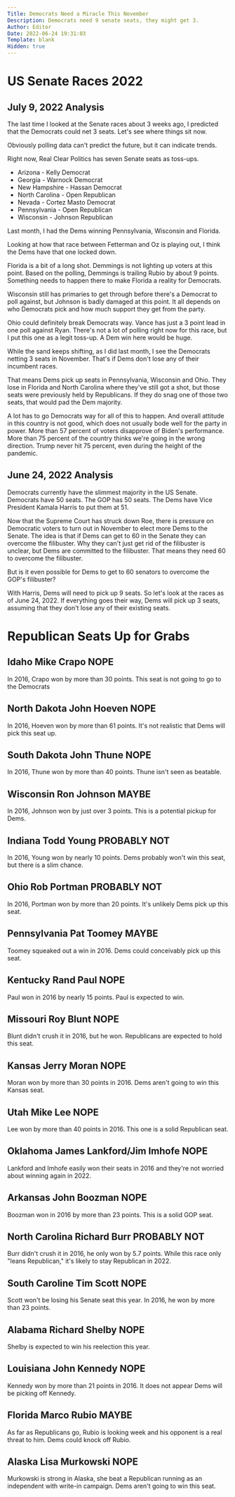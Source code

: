 ```yaml
---
Title: Democrats Need a Miracle This November
Description: Democrats need 9 senate seats, they might get 3.
Author: Editor
Date: 2022-06-24 19:31:03
Template: blank
Hidden: true
---
```

# US Senate Races 2022
## July 9, 2022 Analysis
The last time I looked at the Senate races about 3 weeks ago, I predicted that the Democrats could net 3 seats. Let's see where things sit now.

Obviously polling data can't predict the future, but it can indicate trends.

Right now, Real Clear Politics has seven Senate seats as toss-ups.
 * Arizona - Kelly Democrat
 * Georgia - Warnock Democrat
 * New Hampshire - Hassan Democrat
 * North Carolina - Open Republican
 * Nevada - Cortez Masto Democrat
 * Pennsylvania - Open Republican
 * Wisconsin - Johnson Republican

 Last month, I had the Dems winning Pennsylvania, Wisconsin and Florida. 
 
 Looking at how that race between Fetterman and Oz is playing out, I think the Dems have that one locked down. 
 
 Florida is a bit of a long shot. Demmings is not lighting up voters at this point. Based on the polling, Demmings is trailing Rubio by about 9 points. Something needs to happen there to make Florida a reality for Democrats.

 Wisconsin still has primaries to get through before there's a Democrat to poll against, but Johnson is badly damaged at this point. It all depends on who Democrats pick and how much support they get from the party.

 Ohio could definitely break Democrats way. Vance has just a 3 point lead in one poll against Ryan. There's not a lot of polling right now for this race, but I put this one as a legit toss-up. A Dem win here would be huge.

 While the sand keeps shifting, as I did last month, I see the Democrats netting 3 seats in November. That's if Dems don't lose any of their incumbent races.

 That means Dems pick up seats in Pennsylvania, Wisconsin and Ohio. They lose in Florida and North Carolina where they've still got a shot, but those seats were previously held by Republicans. If they do snag one of those two seats, that would pad the Dem majority.

 A lot has to go Democrats way for all of this to happen. And overall attitude in this country is not good, which does not usually bode well for the party in power. More than 57 percent of voters disapprove of Biden's performance. More than 75 percent of the country thinks we're going in the wrong direction. Trump never hit 75 percent, even during the height of the pandemic.

## June 24, 2022 Analysis
Democrats currently have the slimmest majority in the US Senate. Democrats have
50 seats. The GOP has 50 seats. The Dems have Vice President Kamala Harris to put them at 51.

Now that the Supreme Court has struck down Roe, there is pressure on Democratic voters to turn out in November to elect more Dems to the Senate. The idea is that if Dems can get to 60 in the Senate they can overcome the filibuster. Why they can't just get rid of the filibuster is unclear, but Dems are committed to the filibuster. That means they need 60 to overcome the filibuster.

But is it even possible for Dems to get to 60 senators to overcome the GOP's filibuster?

With Harris, Dems will need to pick up 9 seats. So let's look at the races as of
June 24, 2022. If everything goes their way, Dems will pick up 3 seats, assuming that they don't lose any of their existing seats.

# Republican Seats Up for Grabs
## Idaho Mike Crapo NOPE
In 2016, Crapo won by more than 30 points. This seat is not going to go to the Democrats

## North Dakota John Hoeven NOPE
In 2016, Hoeven won by more than 61 points. It's not realistic that Dems will
pick this seat up.

## South Dakota John Thune NOPE
In 2016, Thune won by more than 40 points. Thune isn't seen as beatable.

## Wisconsin Ron Johnson MAYBE
In 2016, Johnson won by just over 3 points. This is a potential pickup for Dems.

## Indiana Todd Young PROBABLY NOT
In 2016, Young won by nearly 10 points. Dems probably won't win this seat, but
there is a slim chance.

## Ohio Rob Portman PROBABLY NOT
In 2016, Portman won by more than 20 points. It's unlikely Dems pick up this seat.

## Pennsylvania Pat Toomey MAYBE
Toomey squeaked out a win in 2016. Dems could conceivably pick up this seat.

## Kentucky Rand Paul NOPE
Paul won in 2016 by nearly 15 points. Paul is expected to win.

## Missouri Roy Blunt NOPE
Blunt didn't crush it in 2016, but he won. Republicans are expected to hold this seat.

## Kansas Jerry Moran NOPE
Moran won by more than 30 points in 2016. Dems aren't going to win this Kansas seat.

## Utah Mike Lee NOPE
Lee won by more than 40 points in 2016. This one is a solid Republican seat.

## Oklahoma James Lankford/Jim Imhofe NOPE
Lankford and Imhofe easily won their seats in 2016 and they're not worried about winning again in 2022.

## Arkansas John Boozman NOPE
Boozman won in 2016 by more than 23 points. This is a solid GOP seat.

## North Carolina Richard Burr PROBABLY NOT
Burr didn't crush it in 2016, he only won by 5.7 points. While this race only "leans Republican," it's likely to stay Republican in 2022.

## South Caroline Tim Scott NOPE
Scott won't be losing his Senate seat this year. In 2016, he won by more than 23 points.

## Alabama Richard Shelby NOPE
Shelby is expected to win his reelection this year.

## Louisiana John Kennedy NOPE
Kennedy won by more than 21 points in 2016. It does not appear Dems will be picking off Kennedy.

## Florida Marco Rubio MAYBE
As far as Republicans go, Rubio is looking week and his opponent is a real threat to him. Dems could knock off Rubio.

## Alaska Lisa Murkowski NOPE
Murkowski is strong in Alaska, she beat a Republican running as an independent with write-in campaign. Dems aren't going to win this seat.